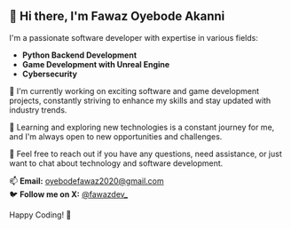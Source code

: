 ## 👋 Hi there, I'm Fawaz Oyebode Akanni

I'm a passionate software developer with expertise in various fields:

- **Python Backend Development**
- **Game Development with Unreal Engine**
- **Cybersecurity**

🔭 I'm currently working on exciting software and game development projects, constantly striving to enhance my skills and stay updated with industry trends.

🌱 Learning and exploring new technologies is a constant journey for me, and I'm always open to new opportunities and challenges.

💬 Feel free to reach out if you have any questions, need assistance, or just want to chat about technology and software development.

📫 **Email:** oyebodefawaz2020@gmail.com  
🐦 **Follow me on X:** [@fawazdev_](https://x.com/fawazdev_)

Happy Coding! 🚀
